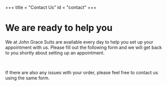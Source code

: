 +++
title = "Contact Us"
id = "contact"
+++

# We are ready to help you

We at John Grace Suits are available every day to help you set up your appointment with us. Please fill out the following form and we will get back to you shortly about setting up an appointment. 		

</br>

If there are also any issues with your order, please feel free to contact us using the same form.